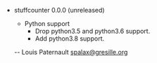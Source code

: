 * stuffcounter 0.0.0 (unreleased)

    * Python support
      * Drop python3.5 and python3.6 support.
      * Add python3.8 support.

    -- Louis Paternault <spalax@gresille.org>
